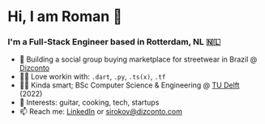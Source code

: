 # Hi, I am Roman 👋
### I'm a Full-Stack Engineer based in Rotterdam, NL 🇳🇱
- 👕 Building a social group buying marketplace for streetwear in Brazil @ [Dizconto](https://instagram.com/dizconto)
- 👨‍💻 Love workin with: `.dart`, `.py`, `.ts(x)`, `.tf`
- 👨‍🎓 Kinda smart; BSc Computer Science & Engineering @ [TU Delft](https://tudelft.nl/) (2022)
- 💙 Interests: guitar, cooking, tech, startups
- 📫 Reach me: [LinkedIn](https://linkedin.com/in/RSirokov) or [sirokov@dizconto.com](mailto:sirokov@dizconto.com)
